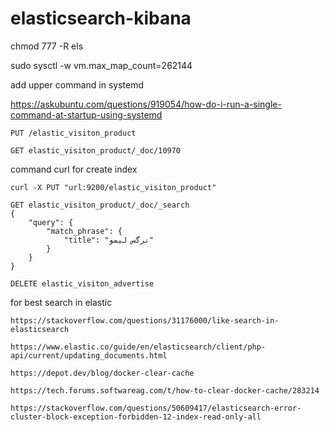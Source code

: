 # elasticsearch-kibana



chmod 777 -R els

sudo sysctl -w vm.max_map_count=262144


add upper command in systemd

https://askubuntu.com/questions/919054/how-do-i-run-a-single-command-at-startup-using-systemd



```PUT /elastic_visiton_product```

```GET elastic_visiton_product/_doc/10970```

command curl for create index
```
curl -X PUT "url:9200/elastic_visiton_product"
```

```
GET elastic_visiton_product/_doc/_search
{
    "query": {
        "match_phrase": {
            "title": "نرگس لیمو"
        }
    }
}
```

```
DELETE elastic_visiton_advertise
```
for best search in elastic
```
https://stackoverflow.com/questions/31176000/like-search-in-elasticsearch
```

```
https://www.elastic.co/guide/en/elasticsearch/client/php-api/current/updating_documents.html
```

```
https://depot.dev/blog/docker-clear-cache

https://tech.forums.softwareag.com/t/how-to-clear-docker-cache/283214
```

```
https://stackoverflow.com/questions/50609417/elasticsearch-error-cluster-block-exception-forbidden-12-index-read-only-all
```
